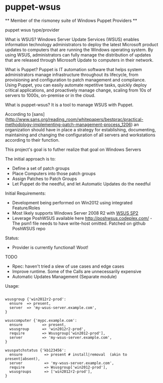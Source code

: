 puppet-wsus
===========

** Member of the rismoney suite of Windows Puppet Providers **

puppet wsus type/provider

What is WSUS?
Windows Server Update Services (WSUS) enables information technology administrators to deploy the latest Microsoft product updates to computers that are running the Windows operating system. By using WSUS, administrators can fully manage the distribution of updates that are released through Microsoft Update to computers in their network.

What is Puppet?
Puppet is IT automation software that helps system administrators manage infrastructure throughout its lifecycle, from provisioning and configuration to patch management and compliance. Using Puppet, you can easily automate repetitive tasks, quickly deploy critical applications, and proactively manage change, scaling from 10s of servers to 1000s, on-premise or in the cloud.

What is puppet-wsus?
It is a tool to manage WSUS with Puppet.

According to [sans] (http://www.sans.org/reading_room/whitepapers/bestprac/practical-methodology-implementing-patch-management-process_1206) 
an organization should have in place a strategy for establishing, documenting, maintaining and changing the
configuration of all servers and workstations according to their function.

This project's goal is to futher realize that goal on Windows Servers

The initial approach is to:
* Define a set of patch groups
* Place Computers into those patch groups
* Assign Patches to Patch Groups
* Let Puppet do the needful, and let Automatic Updates do the needful

Initial Requirements:

* Development being performed on Win2012 using integrated Feature/Roles
* Most likely supports  Windows Server 2008 R2 with [WSUS SP2](httpo://www.microsoft.com/en-us/download/details.aspx?id=5216)
* Leverage PoshWSUS available here http://poshwsus.codeplex.com/  -  The psm1 file needs to have write-host omitted.  Patched on github PoshWSUS repo

Status:
* Provider is currently functional!  Woot!

TODO
* Rpec: haven't tried a slew of use cases and edge cases
* Improve runtime.  Some of the Calls are unnecessarily expensive
* Automatic Updates Management (Separate module)

Usage:

```puppet

wsusgroup {'win2012r2-prod':
  ensure  => present,
  server  => 'my-wsus-server.example.com',
}

wsuscomputer {'mypc.example.com':
  ensure         => present,
  wsusgroup      => 'win2012r2-prod',
  require        => Wsusgroup['win2012-prod'],
  server         => 'my-wsus-server.example.com',
}

wsuspatchstatus {'kb123456':
  ensure          => present # install|removal  (akin to present|absent),
  server          => 'my-wsus-server.example.com',
  require         => Wsusgroup['win2012-prod'],
  wsusgroups      => ['win2012r2-prod'],
}
```

